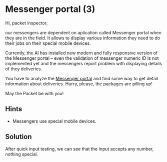 # Messenger portal (3)

Hi, packet inspector,

our messengers are dependent on aplication called Messenger portal when they are in the field. It allows to display various information they need to do their jobs on their special mobile devices.

Currently, the AI has installed new modern and fully responsive version of the Messenger portal – even the validation of messenger numeric ID is not implemented yet and the messengers report problem with displaying details of they deliveries.

You have to analyze the [Messenger portal](http://messenger-portal.mysterious-delivery.thecatch.cz/) and find some way to get detail information about deliveries. Hurry, please, the packages are pilling up!

May the Packet be with you!

## Hints

- Messengers use special mobile devices.

## Solution

After quick input testing, we can see that the input accepts any number, nothing special.
